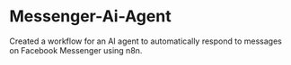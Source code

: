# Messenger-Ai-Agent
Created a workflow for an AI agent to automatically respond to messages on Facebook Messenger using n8n.
